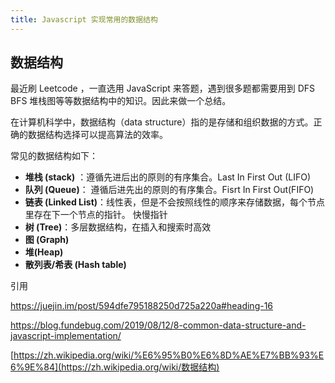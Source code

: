 ```yaml
---
title: Javascript 实现常用的数据结构
---
```

## 数据结构

最近刷 Leetcode ，一直选用 JavaScript 来答题，遇到很多题都需要用到 DFS BFS 堆栈图等等数据结构中的知识。因此来做一个总结。


在计算机科学中，数据结构（data structure）指的是存储和组织数据的方式。正确的数据结构选择可以提高算法的效率。


常见的数据结构如下：

- **堆栈 (stack)** ：遵循先进后出的原则的有序集合。Last In First Out (LIFO)
- **队列 (Queue)**： 遵循后进先出的原则的有序集合。Fisrt In First Out(FIFO)
- **链表 (Linked List)**：线性表，但是不会按照线性的顺序来存储数据，每个节点里存在下一个节点的指针。 快慢指针
- **树 (Tree)**：多层数据结构，在插入和搜索时高效
- **图 (Graph)**
- **堆(Heap)**
- **散列表/希表 (Hash table)** 






引用

https://juejin.im/post/594dfe795188250d725a220a#heading-16

https://blog.fundebug.com/2019/08/12/8-common-data-structure-and-javascript-implementation/

[https://zh.wikipedia.org/wiki/%E6%95%B0%E6%8D%AE%E7%BB%93%E6%9E%84](https://zh.wikipedia.org/wiki/数据结构)

